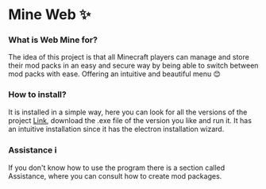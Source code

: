# Mine Web ✨

### What is Web Mine for?

The idea of this project is that all Minecraft players can manage and store their mod packs in an easy and secure way by being able to switch between mod packs with ease. Offering an intuitive and beautiful menu 😊

### How to install?

It is installed in a simple way, here you can look for all the versions of the project [Link](https://github.com/HellLonely/Mine-Web/releases), download the .exe file of the version you like and run it. It has an intuitive installation since it has the electron installation wizard.

### Assistance ℹ️

If you don't know how to use the program there is a section called Assistance, where you can consult how to create mod packages.